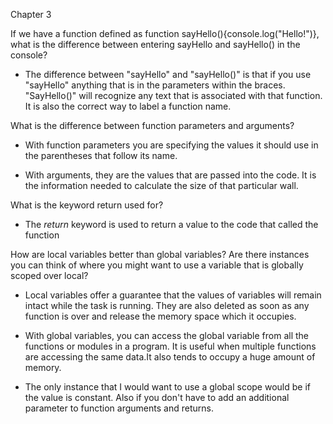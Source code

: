 Chapter 3

If we have a function defined as function sayHello(){console.log("Hello!")}, what is the difference between entering sayHello and sayHello() in the console?

  * The difference between "sayHello" and "sayHello()" is that if you use "sayHello" anything that is in the parameters within the braces. "SayHello()" will recognize any text that is associated with that function. It is also the correct way to label a function name.

What is the difference between function parameters and arguments?

  * With function parameters you are specifying the values it should use in the parentheses that follow its name.

  * With arguments, they are the values that are passed into the code. It is the information needed to calculate the size of that particular wall.

What is the keyword return used for?

  * The *return* keyword is used to return a value to the code that called the function

How are local variables better than global variables? Are there instances you can think of where you might want to use a variable that is globally scoped over local?

  *  Local variables offer a guarantee that the values of variables will remain intact while the task is running. They are also deleted as soon as any function is over and release the memory space which it occupies.

  * With global variables, you can access the global variable from all the functions or modules in a program. It is useful when multiple functions are accessing the same data.It also tends to occupy a huge amount of memory.

  * The only instance that I would want to use a global scope would be if the value is constant. Also if you don't have  to add an additional parameter to function arguments and returns. 
